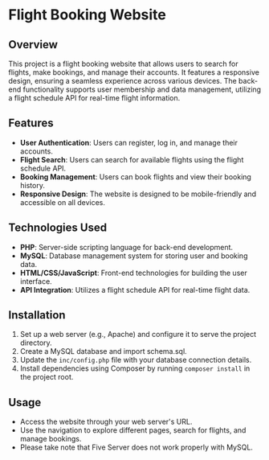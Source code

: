 # Flight Booking Website

## Overview
This project is a flight booking website that allows users to search for flights, make bookings, and manage their accounts. It features a responsive design, ensuring a seamless experience across various devices. The back-end functionality supports user membership and data management, utilizing a flight schedule API for real-time flight information.

## Features
- **User Authentication**: Users can register, log in, and manage their accounts.
- **Flight Search**: Users can search for available flights using the flight schedule API.
- **Booking Management**: Users can book flights and view their booking history.
- **Responsive Design**: The website is designed to be mobile-friendly and accessible on all devices.

## Technologies Used
- **PHP**: Server-side scripting language for back-end development.
- **MySQL**: Database management system for storing user and booking data.
- **HTML/CSS/JavaScript**: Front-end technologies for building the user interface.
- **API Integration**: Utilizes a flight schedule API for real-time flight data.

## Installation
1. Set up a web server (e.g., Apache) and configure it to serve the project directory.
2. Create a MySQL database and import schema.sql.
3. Update the `inc/config.php` file with your database connection details.
4. Install dependencies using Composer by running `composer install` in the project root.

## Usage
- Access the website through your web server's URL.
- Use the navigation to explore different pages, search for flights, and manage bookings.
- Please take note that Five Server does not work properly with MySQL.
